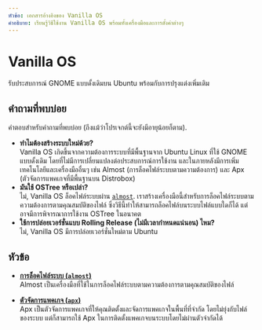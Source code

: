 ```yaml
---
หัวข้อ: เอกสารอ้างอิงของ Vanilla OS 
คำอธิบาย: เรียนรู้วิธีใช้งาน Vanilla OS พร้อมทั้งเครื่องมือและการตั้งค่าต่างๆ
---
```


# Vanilla OS

รับประสบการณ์ GNOME แบบดั้งเดิมบน Ubuntu พร้อมกับการปรุงแต่งเพิ่มเติม

## คำถามที่พบบ่อย

คำตอบสำหรับคำถามที่พบบ่อย (ถึงแม้ว่าโปรเจกต์นี้จะยังมีอายุน้อยก็ตาม).
- **ทำไมต้องสร้างระบบใหม่ด้วย?**\
  Vanilla OS เกิดขึ้นจากความต้องการระบบที่มีพื้นฐานจาก Ubuntu Linux ที่ใช้ GNOME แบบดั้งเดิม
  โดยที่ไม่มีการเปลี่ยนแปลงต่อประสบการณ์การใช้งาน และในภายหลังมีการเพิ่มเทคโนโลยีและเครื่องมืออื่นๆ เช่น Almost (การล็อคไฟล์ระบบตามความต้องการ) และ Apx (ตัวจัดการแพคเกจที่มีพื้นฐานบน Distrobox)
- **มันใช้ OSTree หรือเปล่า?**\
  ไม่, Vanilla OS ล็อคไฟล์ระบบผ่าน [`almost`](https://github.com/Vanilla-OS/almost). 
  เราสร้างเครื่องมือนี้สำหรับการล็อคไฟล์ระบบตามความต้องการตามคุณสมบัติของไฟล์
  ซึ่งวิธีนี้ทำให้สามารถล็อคไฟล์บนระบบไฟล์แบบใดก็ได้ แต่อาจมีการพิจารณาการใช้งาน OSTree ในอนาคต
- **ใช้การปล่อยเวอร์ชั่นแบบ Rolling Release (ไม่มีเวลากำหนดแน่นอน) ไหม?**\
  ไม่, Vanilla OS มีการปล่อยเวอร์ชั่นใหม่ตาม Ubuntu

## หัวข้อ

- **[การล็อคไฟล์ระบบ (`almost`)](/docs/almost)**\
Almost เป็นเครื่องมือที่ใช้ในการล็อคไฟล์ระบบตามความต้องการตามคุณสมบัติของไฟล์

- **[ตัวจัดการแพคเกจ (`apx`)](/docs/apx)**\
Apx เป็นตัวจัดการแพคเกจที่ให้คุณติดตั้งและจัดการแพคเกจในพื้นที่ที่จำกัด โดยไม่ยุ่งกับไฟล์ของระบบ แต่ก็สามารถใช้ Apx ในการติดตั้งแพคเกจบนระบบโดยไม่ผ่านตัวจำกัดได้
